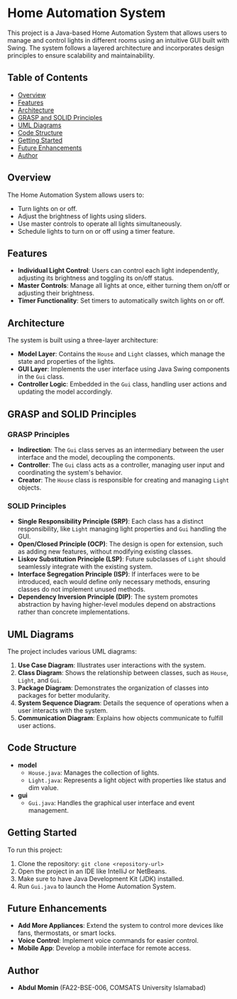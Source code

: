 # Home Automation System

This project is a Java-based Home Automation System that allows users to manage and control lights in different rooms using an intuitive GUI built with Swing. The system follows a layered architecture and incorporates design principles to ensure scalability and maintainability.

## Table of Contents
- [Overview](#overview)
- [Features](#features)
- [Architecture](#architecture)
- [GRASP and SOLID Principles](#grasp-and-solid-principles)
- [UML Diagrams](#uml-diagrams)
- [Code Structure](#code-structure)
- [Getting Started](#getting-started)
- [Future Enhancements](#future-enhancements)
- [Author](#author)

## Overview
The Home Automation System allows users to:
- Turn lights on or off.
- Adjust the brightness of lights using sliders.
- Use master controls to operate all lights simultaneously.
- Schedule lights to turn on or off using a timer feature.

## Features
- **Individual Light Control**: Users can control each light independently, adjusting its brightness and toggling its on/off status.
- **Master Controls**: Manage all lights at once, either turning them on/off or adjusting their brightness.
- **Timer Functionality**: Set timers to automatically switch lights on or off.

## Architecture
The system is built using a three-layer architecture:
- **Model Layer**: Contains the `House` and `Light` classes, which manage the state and properties of the lights.
- **GUI Layer**: Implements the user interface using Java Swing components in the `Gui` class.
- **Controller Logic**: Embedded in the `Gui` class, handling user actions and updating the model accordingly.

## GRASP and SOLID Principles
### GRASP Principles
- **Indirection**: The `Gui` class serves as an intermediary between the user interface and the model, decoupling the components.
- **Controller**: The `Gui` class acts as a controller, managing user input and coordinating the system's behavior.
- **Creator**: The `House` class is responsible for creating and managing `Light` objects.

### SOLID Principles
- **Single Responsibility Principle (SRP)**: Each class has a distinct responsibility, like `Light` managing light properties and `Gui` handling the GUI.
- **Open/Closed Principle (OCP)**: The design is open for extension, such as adding new features, without modifying existing classes.
- **Liskov Substitution Principle (LSP)**: Future subclasses of `Light` should seamlessly integrate with the existing system.
- **Interface Segregation Principle (ISP)**: If interfaces were to be introduced, each would define only necessary methods, ensuring classes do not implement unused methods.
- **Dependency Inversion Principle (DIP)**: The system promotes abstraction by having higher-level modules depend on abstractions rather than concrete implementations.

## UML Diagrams
The project includes various UML diagrams:
1. **Use Case Diagram**: Illustrates user interactions with the system.
2. **Class Diagram**: Shows the relationship between classes, such as `House`, `Light`, and `Gui`.
3. **Package Diagram**: Demonstrates the organization of classes into packages for better modularity.
4. **System Sequence Diagram**: Details the sequence of operations when a user interacts with the system.
5. **Communication Diagram**: Explains how objects communicate to fulfill user actions.

## Code Structure
- **model**
  - `House.java`: Manages the collection of lights.
  - `Light.java`: Represents a light object with properties like status and dim value.
- **gui**
  - `Gui.java`: Handles the graphical user interface and event management.

## Getting Started
To run this project:
1. Clone the repository: `git clone <repository-url>`
2. Open the project in an IDE like IntelliJ or NetBeans.
3. Make sure to have Java Development Kit (JDK) installed.
4. Run `Gui.java` to launch the Home Automation System.

## Future Enhancements
- **Add More Appliances**: Extend the system to control more devices like fans, thermostats, or smart locks.
- **Voice Control**: Implement voice commands for easier control.
- **Mobile App**: Develop a mobile interface for remote access.

## Author
- **Abdul Momin** (FA22-BSE-006, COMSATS University Islamabad)


